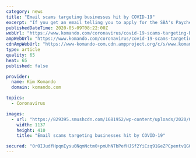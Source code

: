 ```yaml
---
category: news
title: "Email scams targeting businesses hit by COVID-19"
excerpt: "If you get an email telling you to apply for the SBA's Paycheck Protection Program, ignore it. Scammers are trying to trick you into sharing your data."
publishedDateTime: 2020-05-09T08:22:00Z
webUrl: "https://www.komando.com/coronavirus/covid-19-scams-targeting-businesses/738199/"
ampWebUrl: "https://www.komando.com/coronavirus/covid-19-scams-targeting-businesses/738199/?amp"
cdnAmpWebUrl: "https://www-komando-com.cdn.ampproject.org/c/s/www.komando.com/coronavirus/covid-19-scams-targeting-businesses/738199/?amp"
type: article
quality: 65
heat: 65
published: false

provider:
  name: Kim Komando
  domain: komando.com

topics:
  - Coronavirus

images:
  - url: "https://829395.smushcdn.com/1681952/wp-content/uploads/2020/05/hoaxemail.jpg?lossy=0&strip=1&webp=1"
    width: 1137
    height: 410
    title: "Email scams targeting businesses hit by COVID-19"

secured: "0rOIJudfHpqnEysu0NqmNctm0+pmUhNTbPefHJSf2YiCzq91GeZPCpentvQG0k/hwI3Y2xiLJpu4mTYdx/8aZANll5CP7cOURjICA+fwXm74wO2OclEvy+mrSXx3mwbvCFDJace+TkbcwAHLRBnv/vU8gSlmggqtlkJqkBqlsO45XqqHlXuB8/P4p4JJ0XAgjr5h6vluEh4CXrRW+mBu1SPqO/2S2x6fjgZg5H9RB9gV591XtljLJORYJU5R6+81WfINh/L0jcEc0phWy9OJ7PTGfpU2Pp+EBlVPoL7gE51d1rcCc3ES1rwNB312NaR4;t2FPriI//5quMYiWiBicpw=="
---
```


